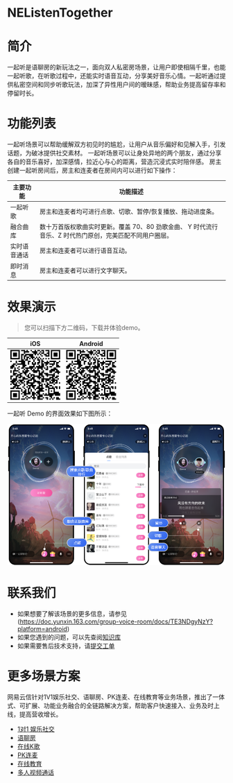 # NEListenTogether

# 简介
一起听是语聊房的新玩法之一，面向双人私密房场景，让用户即使相隔千里，也能一起听歌，在听歌过程中，还能实时语音互动，分享美好音乐心情。一起听通过提供私密空间和同步听歌玩法，加深了异性用户间的暧昧感，帮助业务提高留存率和停留时长。
# 功能列表
一起听场景可以帮助缓解双方初见时的尴尬，让用户从音乐偏好和见解入手，引发话题，为破冰提供社交素材。
一起听场景可以让身处异地的两个朋友，通过分享各自的音乐喜好，加深感情，拉近心与心的距离，营造沉浸式实时陪伴感。
房主创建一起听房间后，房主和连麦者在房间内可以进行如下操作：

|  主要功能   | 功能描述  |
|  ----  | ----  |
|一起听歌|房主和连麦者均可进行点歌、切歌、暂停/恢复播放、拖动进度条。|
|融合曲库|数十万首版权歌曲实时更新。覆盖 70、80 劲歌金曲、 Y 时代流行音乐、Z 时代热门原创，完美匹配不同用户圈层。|
|实时语音通话|房主和连麦者可以进行语音互动。|
|即时消息|房主和连麦者可以进行文字聊天。|
# 效果演示
> 您可以扫描下方二维码，下载并体验demo。

| iOS    | Android  |
|  ----  | ----  |
| ![](pic/download_ios.png)  |  ![](pic/download_android.png) | 

一起听 Demo 的界面效果如下图所示：

![](pic/effect_picture_1.png)

# 联系我们
- 如果想要了解该场景的更多信息，请参见(https://doc.yunxin.163.com/group-voice-room/docs/TE3NDgyNzY?platform=android)
- 如果您遇到的问题，可以先查阅[知识库](https://faq.yunxin.163.com/kb/main/#/)
- 如果需要售后技术支持，请[提交工单](https://app.yunxin.163.com/index#/issue/submit)  


# 更多场景方案
网易云信针对1V1娱乐社交、语聊房、PK连麦、在线教育等业务场景，推出了一体式、可扩展、功能业务融合的全链路解决方案，帮助客户快速接入、业务及时上线，提高营收增长。

- [1对1 娱乐社交](https://github.com/netease-kit/1V1)
- [语聊房](https://github.com/netease-kit/NEChatroom)
- [在线K歌](https://github.com/netease-kit/NEKaraoke)
- [PK连麦](https://github.com/netease-kit/OnlinePK)
- [在线教育](https://github.com/netease-kit/WisdomEducation)
- [多人视频通话](https://github.com/netease-kit/NEGroupCall)
